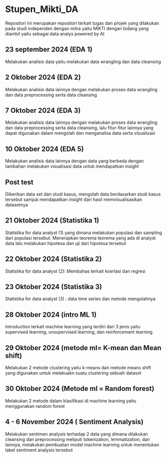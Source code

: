 # Stupen_Mikti_DA
Repositori ini merupakan repositori terkait tugas dan projek yang dilakukan pada studi independen dengan mitra yaitu MIKTI dengan bidang yang diambil yaitu sebagai data analys powered by AI

## 23 september 2024 (EDA 1)
Melakukan analisis data yaitu melakukan data wrangling dan data cleansing

## 2 Oktober 2024 (EDA 2)
Melakukan analisis data lainnya dengan melakukan proses data wrangling
dan data preprocessing serta data cleansing

## 7 Oktober 2024 (EDA 3)
Melakukan analisis data lainnya dengan melakukan proses data wrangling
dan data preprocessing serta data cleansing, lalu fitur-fitur lainnya
yang dapat digunakan dalam mengolah dan menganalisa data serta visualisasi

##  10 Oktober 2024 (EDA 5)
Melakukan analisis data lainnya dengan data yang berbeda dengan tambahan 
melakukan visualisasi data untuk mendapatkan insight

## Post test 
Diberikan data set dan studi kasus, mengolah data berdasarkan studi kasus tersebut
sampai mendapatkan insight dari hasil memvisualisasikan datasetnya

## 21 Oktober 2024 (Statistika 1)
Statistika for data analyst (1) yang dimana melakukan populasi dan sampling dari populasi tersebut.
Menerapkan teorema teorema yang ada di analyst data lalu melakukan hipotesa dan uji dari hipotesa tersebut

## 22 Oktober 2024 (Statistika 2)
Statistika for data analyst (2): Membahas terkait koerlasi dan regresi 

## 23 Oktober 2024 (Statistika 3)
Statistika for data analyst (3) : data time series dan metode mengolahnya

## 28 Oktober 2024 (intro ML 1)
Introduction terkait machine learning yang terdiri dari 3 jenis yaitu
supervised learning, unsupervised learning, dan reinforcement learning

## 29 Oktober 2024 (metode ml= K-mean dan Mean shift)
Melakukan 2 metode clustering yaitu k-means dan metode means shift yang 
digunakan untuk melakuakn suatu clustering sebuah dataset

## 30 Oktober 2024 (Metode ml = Random forest)
Melakukan 2 metode dalam klasifikasi di machine learning yaitu
menggunakan random forest

## 4 - 6 November 2024 ( Sentiment Analysis)
Melakukan sentimen analysis terhadap 2 data yang dimana dilakukan
cleansing dan preprocessing meliputi tokenization, lemmatization,
dan lainnya, melakukan pembuatan model machine learning untuk 
menentukan label sentiment analysis tersebut